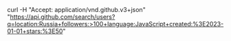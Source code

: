 curl -H "Accept: application/vnd.github.v3+json" "https://api.github.com/search/users?q=location:Russia+followers:>100+language:JavaScript+created:%3E2023-01-01+stars:%3E50"
